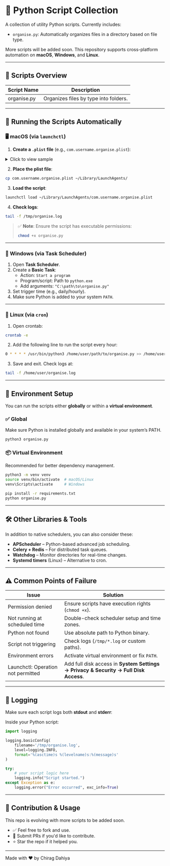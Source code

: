 # 🐍 Python Script Collection

A collection of utility Python scripts. Currently includes:

- `organise.py`: Automatically organizes files in a directory based on file type.

More scripts will be added soon. This repository supports cross-platform automation on **macOS**, **Windows**, and **Linux**.

---

## 📂 Scripts Overview

| Script Name   | Description                            |
|--------------|----------------------------------------|
| organise.py  | Organizes files by type into folders.  |

---

## 🚀 Running the Scripts Automatically

### 🖥 macOS (via `launchctl`)

1. **Create a `.plist` file** (e.g., `com.username.organise.plist`):

<details>
<summary>Click to view sample</summary>

```xml
<?xml version="1.0" encoding="UTF-8"?>
<!DOCTYPE plist PUBLIC "-//Apple//DTD PLIST 1.0//EN" "http://www.apple.com/DTDs/PropertyList-1.0.dtd">
<plist version="1.0">
<dict>
    <key>Label</key>
    <string>com.username.organise</string>

    <key>ProgramArguments</key>
    <array>
        <string>/usr/local/bin/python3</string>
        <string>/Users/yourname/path/to/organise.py</string>
    </array>

    <key>StartInterval</key>
    <integer>3600</integer> <!-- Run every hour -->

    <key>StandardOutPath</key>
    <string>/tmp/organise.log</string>

    <key>StandardErrorPath</key>
    <string>/tmp/organise.error.log</string>
</dict>
</plist>
```

</details>

2. **Place the plist file**:

```bash
cp com.username.organise.plist ~/Library/LaunchAgents/
```

3. **Load the script**:

```bash
launchctl load ~/Library/LaunchAgents/com.username.organise.plist
```

4. **Check logs**:

```bash
tail -f /tmp/organise.log
```

> ✅ **Note**: Ensure the script has executable permissions:
> ```bash
> chmod +x organise.py
> ```

---

### 🩟 Windows (via Task Scheduler)

1. Open **Task Scheduler**.
2. Create a **Basic Task**:
   - Action: `Start a program`
   - Program/script: Path to `python.exe`
   - Add arguments: `"C:\path\to\organise.py"`
3. Set trigger time (e.g., daily/hourly).
4. Make sure Python is added to your system `PATH`.

---

### 🐧 Linux (via `cron`)

1. Open crontab:

```bash
crontab -e
```

2. Add the following line to run the script every hour:

```bash
0 * * * * /usr/bin/python3 /home/user/path/to/organise.py >> /home/user/organise.log 2>&1
```

3. Save and exit. Check logs at:

```bash
tail -f /home/user/organise.log
```

---

## 🧪 Environment Setup

You can run the scripts either **globally** or within a **virtual environment**.

### ✅ Global

Make sure Python is installed globally and available in your system’s PATH.

```bash
python3 organise.py
```

### 📦 Virtual Environment

Recommended for better dependency management.

```bash
python3 -m venv venv
source venv/bin/activate  # macOS/Linux
venv\Scripts\activate     # Windows

pip install -r requirements.txt
python organise.py
```

---

## 🛠️ Other Libraries & Tools

In addition to native schedulers, you can also consider these:

- **APScheduler** – Python-based advanced job scheduling.
- **Celery + Redis** – For distributed task queues.
- **Watchdog** – Monitor directories for real-time changes.
- **Systemd timers** (Linux) – Alternative to cron.

---

## ⚠️ Common Points of Failure

| Issue                         | Solution                                                                 |
|------------------------------|--------------------------------------------------------------------------|
| Permission denied            | Ensure scripts have execution rights (`chmod +x`).                       |
| Not running at scheduled time| Double-check scheduler setup and time zones.                            |
| Python not found             | Use absolute path to Python binary.                                      |
| Script not triggering        | Check logs (`/tmp/*.log` or custom paths).                               |
| Environment errors           | Activate virtual environment or fix `PATH`.                              |
| Launchctl: Operation not permitted | Add full disk access in **System Settings → Privacy & Security → Full Disk Access**. |

---

## 📄 Logging

Make sure each script logs both **stdout** and **stderr**:

Inside your Python script:

```python
import logging

logging.basicConfig(
    filename='/tmp/organise.log',
    level=logging.INFO,
    format='%(asctime)s %(levelname)s:%(message)s'
)

try:
    # your script logic here
    logging.info("Script started.")
except Exception as e:
    logging.error("Error occurred", exc_info=True)
```

---

## 🧠 Contribution & Usage

This repo is evolving with more scripts to be added soon.

- ✅ Feel free to fork and use.
- 🔁 Submit PRs if you'd like to contribute.
- ⭐ Star the repo if it helped you.

---

Made with ❤️ by Chirag Dahiya

